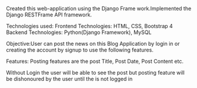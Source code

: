 Created this web-application using the Django Frame work.Implemented the Django RESTFrame API framework.

Technologies used:
  Frontend Technologies: HTML, CSS, Bootstrap 4
  Backend Technologies: Python(Django Framework), MySQL  

Objective:User can post the news on this Blog Application by login in or creating the account by signup to use the following features.

Features:
  Posting features are the post Title, Post Date, Post Content etc.
  
  Without Login the user will be able to see the post but posting feature will be dishonoured by the user until the is not logged in
  

